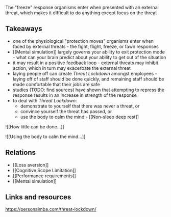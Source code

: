 The "freeze" response organisms enter when presented with an external threat, which makes it difficult to do anything except focus on the threat

## Takeaways
- one of the physiological "protection moves" organisms enter when faced by external threats - the fight, flight, freeze, or fawn responses 
- [[Mental simulation]] largely governs your ability to exit protection mode - what can your brain predict about your ability to get out of the situation
- it may result in a positive feedback loop - external threats may inhibit action, which in turn may exacerbate the external threat
- laying people off can create *Threat Lockdown* amongst employees - laying off of staff should be done quickly, and remaining staff should be made comfortable that their jobs are safe
- studies (TODO: find sources) have shown that attempting to repress the response results in an increase in strength of the response
- to deal with *Threat Lockdown*:
	- demonstrate to yourself that there was never a threat, or
	- convince yourself the threat has passed, or 
	- use the body to calm the mind - [[Non-sleep deep rest]]

![[How little can be done...]]

![[Using the body to calm the mind...]]

## Relations
- [[Loss aversion]]
- [[Cognitive Scope Limitation]]
- [[Performance requirements]]
- [[Mental simulation]]

## Links and resources
https://personalmba.com/threat-lockdown/